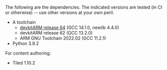 The following are the dependencies. The indicated versions are tested (in CI or otherwise)
-- use other versions at your own peril.

- A toolchain
  - [devkitARM release 64](https://wii.leseratte10.de/devkitPro/devkitARM/r64%20%282024-05-11%29/) (GCC 14.1.0, newlib 4.4.0)
  - devkitARM release 62 (GCC 13.2.0)
  - ARM GNU Toolchain 2022.02 (GCC 11.2.1)
- Python 3.9.2

For content authoring:

- Tiled 1.10.2
